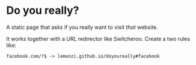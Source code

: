 # Do you really?

A static page that asks if you really want to visit *that* website.

It works together with a URL redirector like Switcheroo. Create a two rules like:

```
facebook.com/?$ -> lemonzi.github.io/doyoureally#facebook
```
